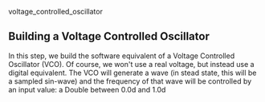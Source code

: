 voltage_controlled_oscillator

## Building a Voltage Controlled Oscillator

In this step, we build the software equivalent of a Voltage Controlled Oscillator (VCO). Of course, we won't use a real voltage, but instead use a digital equivalent. The VCO will generate a wave (in stead state, this will be a sampled sin-wave) and the frequency of that wave will be controlled by an input value: a Double between 0.0d and 1.0d

